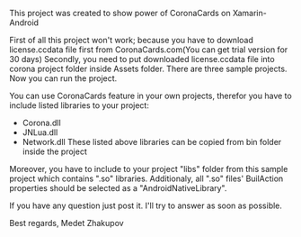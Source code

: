 This project was created to show power of CoronaCards on Xamarin-Android

First of all this project won't work; because you have to download license.ccdata file first from CoronaCards.com(You can get trial version for 30 days)
Secondly, you need to put downloaded license.ccdata file into corona project folder inside Assets folder. There are three sample projects.
Now you can run the project.

You can use CoronaCards feature in your own projects, therefor you have to include listed libraries to your project:
- Corona.dll
- JNLua.dll
- Network.dll
These listed above libraries can be copied from bin folder inside the project

Moreover, you have to include to your project "libs" folder from this sample project which contains ".so" libraries. Additionaly, all ".so" files' BuilAction properties should be selected as a "AndroidNativeLibrary".

If you have any question just post it. I'll try to answer as soon as possible.

Best regards,
Medet Zhakupov